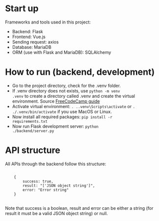 # Start up

Frameworks and tools used in this project:
- Backend: Flask
- Frontend: Vue.js
- Sending request: axios
- Database: MariaDB
- ORM (use with Flask and MariaDB): SQLAlchemy

# How to run (backend, development)

- Go to the project directory, check for the .venv folder. 
- If .venv directory does not exists, use <code>python -m venv .venv</code> to create a directory called .venv and create the virtual environment. Source <a href="https://www.freecodecamp.org/news/how-to-setup-virtual-environments-in-python/">FreeCodeCamp guide</a>
- Activate virtual environment: <code>. .\.venv\Scripts\activate</code> or <code>. ./.venv/bin/activate</code> if you use MacOS or Linux.
- Now install all required packages: <code>pip install -r requirements.txt</code>
- Now run Flask development server: <code>python ./backend/server.py</code>


# API structure

All APIs through the backend follow this structure:

<pre>
<code>
    {
        success: true,
        result: "['JSON object string']",
        error: "Error string"
    }
</code>
</pre>

Note that success is a boolean, result and error can be either a string (for result it must be a valid JSON object string) or null. 

